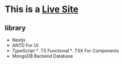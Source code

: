 # This is a [Live Site](https://nextjs-ts-mongo.vercel.app/) 


## library 
  * Nextjs
  * ANTD For UI
  * TypeScript
          * .TS Functional
          * .TSX For Components
  * MongoDB Backend Database
  
